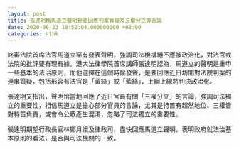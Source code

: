 ```yaml
---
layout: post
title: 張達明稱馬道立聲明是要回應判案質疑及三權分立等言論
date: 2020-09-23 18:52:04.000000000 +08:00
categories: rthk
---
```


終審法院首席法官馬道立罕有發表聲明，強調司法機構絕不應被政治化，對法官或法院的批評要有理有據。港大法律學院首席講師張達明認為，馬道立的聲明是重申一些基本的法治原則，而他選擇在這個時候發聲，是要回應近日坊間對法院判案的連串質疑，包括形容有法官是「黃絲」或「藍絲」，上綱上線將判決政治化。

張達明又指出，聲明恰當地回應了近日官員有關「三權分立」的言論，強調司法獨立的重要性，相信馬道立是擔心部分官員的言論，尤其是特首有超然地位、三權皆對特首負責，或會令公眾產生混淆，忽略了司法獨立的重要性。

張達明期望行政長官林鄭月娥及律政司，盡快回應馬道立聲明，表明政府就法治基本原則的看法，是否與司法機關的一致。
